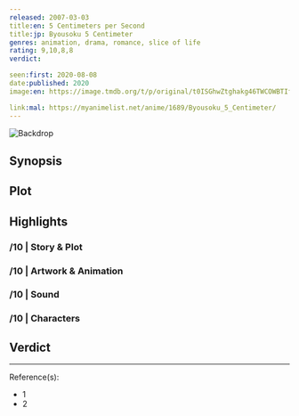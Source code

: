 ```yaml
---
released: 2007-03-03
title:en: 5 Centimeters per Second
title:jp: Byousoku 5 Centimeter
genres: animation, drama, romance, slice of life
rating: 9,10,8,8
verdict:

seen:first: 2020-08-08
date:published: 2020
image:en: https://image.tmdb.org/t/p/original/t0ISGhwZtghakg46TWCOWBTIflZ.jpg

link:mal: https://myanimelist.net/anime/1689/Byousoku_5_Centimeter/
---
```


![Backdrop]()

## Synopsis

## Plot

## Highlights

### /10 | Story & Plot

### /10 | Artwork & Animation

### /10 | Sound

### /10 | Characters

## Verdict

<!-- SPOILERS -->

<!-- CLOSING -->

---
Reference(s):

- 1
- 2
